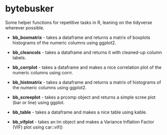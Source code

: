 # bytebusker

Some helper functions for repetitive tasks in R, leaning on the tidyverse wherever possible.

-   **bb_boxmatrix** - takes a dataframe and returns a matrix of boxplots histograms of the numeric columns using ggplot2.

-   **bb_cleancols** - takes a dataframe and returns it with cleaned-up column labels.

-   **bb_corrplot** - takes a dataframe and makes a nice correlation plot of the numeric columns using corrr.

-   **bb_histmatrix** - takes a dataframe and returns a matrix of histograms of the numeric columns using ggplot2.

-   **bb_screeplot** - takes a prcomp object and returns a simple scree plot (bar or line) using ggplot.

-   **bb_table** - takes a dataframe and makes a nice table using kable.

-   **bb_vifplot** - takes an lm object and makes a Variance Inflation Factor (VIF) plot using car::vif()
